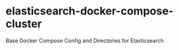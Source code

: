 # elasticsearch-docker-compose-cluster
Base Docker Compose Config and Directories for Elasticsearch
